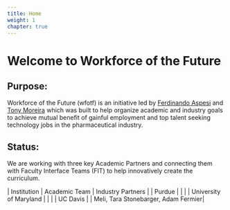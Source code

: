```yaml
---
title: Home
weight: 1
chapter: true
---
```


# Welcome to Workforce of the Future

## Purpose:

Workforce of the Future (wfotf) is an initiative led by [Ferdinando Aspesi](https://www.linkedin.com/in/ferdinando-aspesi-68816115/) and [Tony Moreira](https://cbee.umbc.edu/antonio-moreira/) which was built to help organize academic and industry goals to achieve mutual benefit of gainful employment and top talent seeking technology jobs in the pharmaceutical industry.

## Status:

We are working with three key Academic Partners and connecting them with Faculty Interface Teams (FIT) to help innovatively create the curriculum.

| Institution | Academic Team | Industry Partners |
| Purdue      |               |                   |
| University of Maryland | | |
| UC Davis | | Meli, Tara Stonebarger, Adam Fermier|
